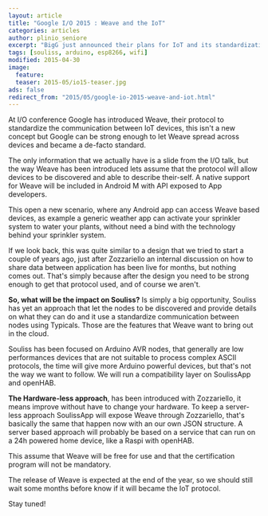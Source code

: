 ```yaml
---
layout: article
title: "Google I/O 2015 : Weave and the IoT"
categories: articles
author: plinio_seniore
excerpt: "BigG just announced their plans for IoT and its standardization"
tags: [souliss, arduino, esp8266, wifi]
modified: 2015-04-30
image:
  feature: 
  teaser: 2015-05/io15-teaser.jpg
ads: false  
redirect_from: "2015/05/google-io-2015-weave-and-iot.html"
---
```


At I/O conference Google has introduced Weave, their protocol to standardize the communication between IoT devices, this isn't a new concept but Google can be strong enough to let Weave spread across devices and became a de-facto standard.

The only information that we actually have is a slide from the I/O talk, but the way Weave has been introduced lets assume that the protocol will allow devices to be discovered and able to describe their-self. A native support for Weave will be included in Android M with API exposed to App developers.

This open a new scenario, where any Android app can access Weave based devices, as example a generic weather app can activate your sprinkler system to water your plants, without need a bind with the technology behind your sprinkler system.

If we look back, this was quite similar to a design that we tried to start a couple of years ago, just after Zozzariello an internal discussion on how to share data between application has been live for months, but nothing comes out. That's simply because after the design you need to be strong enough to get that protocol used, and of course we aren't.

**So, what will be the impact on Souliss?** Is simply a big opportunity, Souliss has yet an approach that let the nodes to be discovered and provide details on what they can do and it use a standardize communication between nodes using Typicals. Those are the features that Weave want to bring out in the cloud.

Souliss has been focused on Arduino AVR nodes, that generally are low performances devices that are not suitable to process complex ASCII protocols, the time will give more Arduino powerful devices, but that's not the way we want to follow. We will run a compatibility layer on SoulissApp and openHAB.

**The Hardware-less approach**, has been introduced with Zozzariello, it means improve without have to change your hardware. To keep a server-less approach SoulissApp will expose Weave through Zozzariello, that's basically the same that happen now with an our own JSON structure.
A server based approach will probably be based on a service that can run on a 24h powered home device, like a Raspi with openHAB.

This assume that Weave will be free for use and that the certification program will not be mandatory.

The release of Weave is expected at the end of the year, so we should still wait some months before know if it will became the IoT protocol.

Stay tuned!